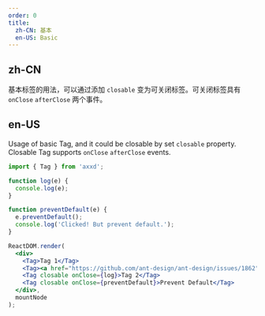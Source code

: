 ```yaml
---
order: 0
title:
  zh-CN: 基本
  en-US: Basic
---
```


## zh-CN

基本标签的用法，可以通过添加 `closable` 变为可关闭标签。可关闭标签具有 `onClose` `afterClose` 两个事件。

## en-US

Usage of basic Tag, and it could be closable by set `closable` property. Closable Tag supports `onClose` `afterClose` events.

````jsx
import { Tag } from 'axxd';

function log(e) {
  console.log(e);
}

function preventDefault(e) {
  e.preventDefault();
  console.log('Clicked! But prevent default.');
}

ReactDOM.render(
  <div>
    <Tag>Tag 1</Tag>
    <Tag><a href="https://github.com/ant-design/ant-design/issues/1862">Link</a></Tag>
    <Tag closable onClose={log}>Tag 2</Tag>
    <Tag closable onClose={preventDefault}>Prevent Default</Tag>
  </div>,
  mountNode
);
````
